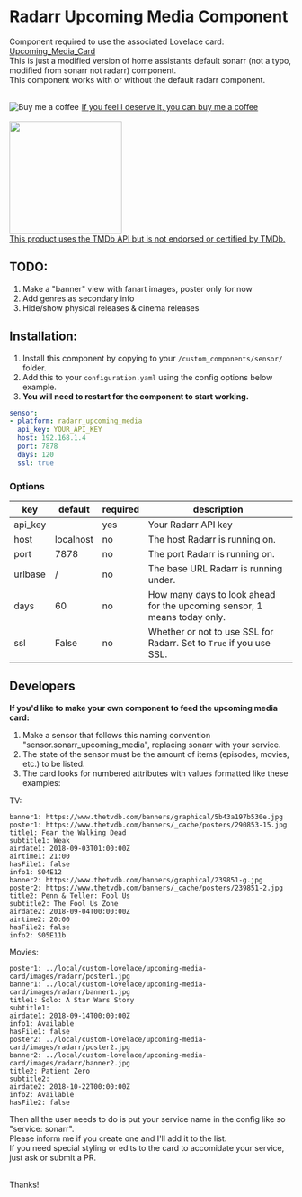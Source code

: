 # Radarr Upcoming Media Component

Component required to use the associated Lovelace card: [Upcoming_Media_Card](https://github.com/custom-cards/upcoming-media-card)</br>
This is just a modified version of home assistants default sonarr (not a typo, modified from sonarr not radarr) component.</br>
This component works with or without the default radarr component.</br></br>
<link href="https://fonts.googleapis.com/css?family=Lato&subset=latin,latin-ext" rel="stylesheet"><img src="https://www.buymeacoffee.com/assets/img/BMC-btn-logo.svg" alt="Buy me a coffee"><a class="bmc-button" target="_blank" href="https://www.buymeacoffee.com/FgwNR2l"><span style="margin-left:5px">If you feel I deserve it, you can buy me a coffee</span></a></br>
</br>
<a href="https://www.themoviedb.org/"><img width="200" src="https://www.themoviedb.org/assets/1/v4/logos/408x161-powered-by-rectangle-green-bb4301c10ddc749b4e79463811a68afebeae66ef43d17bcfd8ff0e60ded7ce99.png">
</br>This product uses the TMDb API but is not endorsed or certified by TMDb.</a>

## TODO:
1. Make a "banner" view with fanart images, poster only for now
2. Add genres as secondary info
3. Hide/show physical releases & cinema releases

## Installation:

1. Install this component by copying to your `/custom_components/sensor/` folder.
2. Add this to your `configuration.yaml` using the config options below example. 
3. **You will need to restart for the component to start working.**

```yaml
sensor:
- platform: radarr_upcoming_media
  api_key: YOUR_API_KEY
  host: 192.168.1.4
  port: 7878
  days: 120
  ssl: true
```

### Options

| key | default | required | description
| --- | --- | --- | ---
| api_key | | yes | Your Radarr API key
| host | localhost | no | The host Radarr is running on.
| port | 7878 | no | The port Radarr is running on.
| urlbase | / | no | The base URL Radarr is running under.
| days | 60 | no | How many days to look ahead for the upcoming sensor, 1 means today only.
| ssl | False | no | Whether or not to use SSL for Radarr. Set to `True` if you use SSL.

## Developers

**If you'd like to make your own component to feed the upcoming media card:**

1. Make a sensor that follows this naming convention "sensor.sonarr_upcoming_media", replacing sonarr with your service.
2. The state of the sensor must be the amount of items (episodes, movies, etc.) to be listed.
3. The card looks for numbered attributes with values formatted like these examples:

TV:
```
banner1: https://www.thetvdb.com/banners/graphical/5b43a197b530e.jpg
poster1: https://www.thetvdb.com/banners/_cache/posters/290853-15.jpg
title1: Fear the Walking Dead
subtitle1: Weak
airdate1: 2018-09-03T01:00:00Z
airtime1: 21:00
hasFile1: false
info1: S04E12
banner2: https://www.thetvdb.com/banners/graphical/239851-g.jpg
poster2: https://www.thetvdb.com/banners/_cache/posters/239851-2.jpg
title2: Penn & Teller: Fool Us
subtitle2: The Fool Us Zone
airdate2: 2018-09-04T00:00:00Z
airtime2: 20:00
hasFile2: false
info2: S05E11b
```
Movies:
```
poster1: ../local/custom-lovelace/upcoming-media-card/images/radarr/poster1.jpg
banner1: ../local/custom-lovelace/upcoming-media-card/images/radarr/banner1.jpg
title1: Solo: A Star Wars Story
subtitle1: 
airdate1: 2018-09-14T00:00:00Z
info1: Available 
hasFile1: false
poster2: ../local/custom-lovelace/upcoming-media-card/images/radarr/poster2.jpg
banner2: ../local/custom-lovelace/upcoming-media-card/images/radarr/banner2.jpg
title2: Patient Zero
subtitle2: 
airdate2: 2018-10-22T00:00:00Z
info2: Available 
hasFile2: false
```


Then all the user needs to do is put your service name in the config like so "service: sonarr".</br>
Please inform me if you create one and I'll add it to the list.</br>
If you need special styling or edits to the card to accomidate your service, just ask or submit a PR.</br></br>

Thanks!
